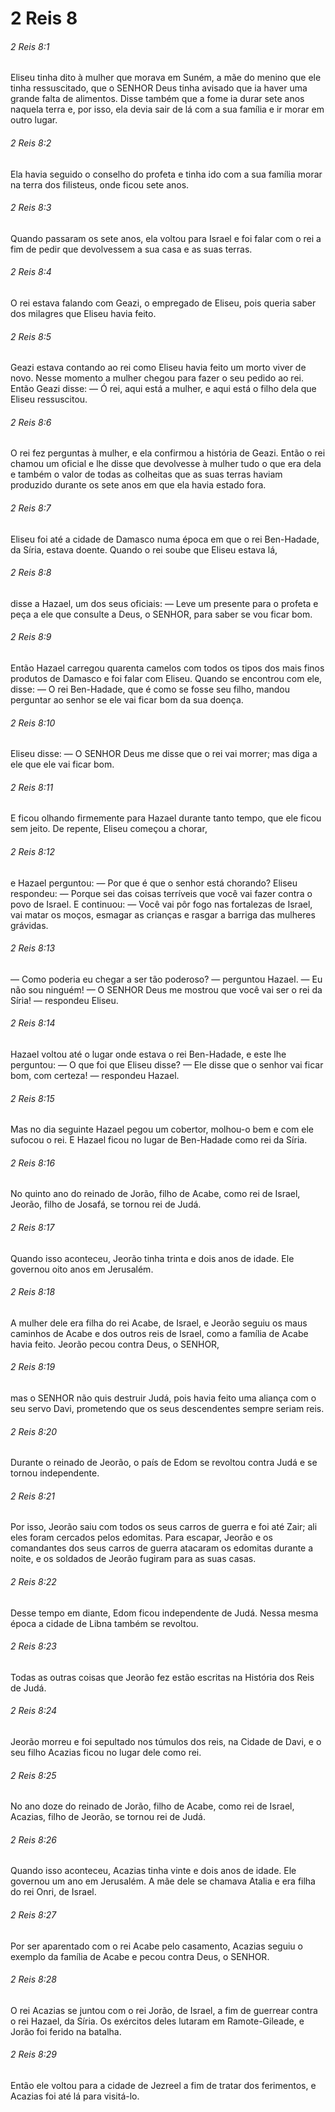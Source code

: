 # 2 Reis 8

###### 2 Reis 8:1

Eliseu tinha dito à mulher que morava em Suném, a mãe do menino que ele tinha ressuscitado, que o SENHOR Deus tinha avisado que ia haver uma grande falta de alimentos. Disse também que a fome ia durar sete anos naquela terra e, por isso, ela devia sair de lá com a sua família e ir morar em outro lugar.

###### 2 Reis 8:2

Ela havia seguido o conselho do profeta e tinha ido com a sua família morar na terra dos filisteus, onde ficou sete anos.

###### 2 Reis 8:3

Quando passaram os sete anos, ela voltou para Israel e foi falar com o rei a fim de pedir que devolvessem a sua casa e as suas terras.

###### 2 Reis 8:4

O rei estava falando com Geazi, o empregado de Eliseu, pois queria saber dos milagres que Eliseu havia feito.

###### 2 Reis 8:5

Geazi estava contando ao rei como Eliseu havia feito um morto viver de novo. Nesse momento a mulher chegou para fazer o seu pedido ao rei. Então Geazi disse: — Ó rei, aqui está a mulher, e aqui está o filho dela que Eliseu ressuscitou.

###### 2 Reis 8:6

O rei fez perguntas à mulher, e ela confirmou a história de Geazi. Então o rei chamou um oficial e lhe disse que devolvesse à mulher tudo o que era dela e também o valor de todas as colheitas que as suas terras haviam produzido durante os sete anos em que ela havia estado fora.

###### 2 Reis 8:7

Eliseu foi até a cidade de Damasco numa época em que o rei Ben-Hadade, da Síria, estava doente. Quando o rei soube que Eliseu estava lá,

###### 2 Reis 8:8

disse a Hazael, um dos seus oficiais: — Leve um presente para o profeta e peça a ele que consulte a Deus, o SENHOR, para saber se vou ficar bom.

###### 2 Reis 8:9

Então Hazael carregou quarenta camelos com todos os tipos dos mais finos produtos de Damasco e foi falar com Eliseu. Quando se encontrou com ele, disse: — O rei Ben-Hadade, que é como se fosse seu filho, mandou perguntar ao senhor se ele vai ficar bom da sua doença.

###### 2 Reis 8:10

Eliseu disse: — O SENHOR Deus me disse que o rei vai morrer; mas diga a ele que ele vai ficar bom.

###### 2 Reis 8:11

E ficou olhando firmemente para Hazael durante tanto tempo, que ele ficou sem jeito. De repente, Eliseu começou a chorar,

###### 2 Reis 8:12

e Hazael perguntou: — Por que é que o senhor está chorando? Eliseu respondeu: — Porque sei das coisas terríveis que você vai fazer contra o povo de Israel. E continuou: — Você vai pôr fogo nas fortalezas de Israel, vai matar os moços, esmagar as crianças e rasgar a barriga das mulheres grávidas.

###### 2 Reis 8:13

— Como poderia eu chegar a ser tão poderoso? — perguntou Hazael. — Eu não sou ninguém! — O SENHOR Deus me mostrou que você vai ser o rei da Síria! — respondeu Eliseu.

###### 2 Reis 8:14

Hazael voltou até o lugar onde estava o rei Ben-Hadade, e este lhe perguntou: — O que foi que Eliseu disse? — Ele disse que o senhor vai ficar bom, com certeza! — respondeu Hazael.

###### 2 Reis 8:15

Mas no dia seguinte Hazael pegou um cobertor, molhou-o bem e com ele sufocou o rei. E Hazael ficou no lugar de Ben-Hadade como rei da Síria.

###### 2 Reis 8:16

No quinto ano do reinado de Jorão, filho de Acabe, como rei de Israel, Jeorão, filho de Josafá, se tornou rei de Judá.

###### 2 Reis 8:17

Quando isso aconteceu, Jeorão tinha trinta e dois anos de idade. Ele governou oito anos em Jerusalém.

###### 2 Reis 8:18

A mulher dele era filha do rei Acabe, de Israel, e Jeorão seguiu os maus caminhos de Acabe e dos outros reis de Israel, como a família de Acabe havia feito. Jeorão pecou contra Deus, o SENHOR,

###### 2 Reis 8:19

mas o SENHOR não quis destruir Judá, pois havia feito uma aliança com o seu servo Davi, prometendo que os seus descendentes sempre seriam reis.

###### 2 Reis 8:20

Durante o reinado de Jeorão, o país de Edom se revoltou contra Judá e se tornou independente.

###### 2 Reis 8:21

Por isso, Jeorão saiu com todos os seus carros de guerra e foi até Zair; ali eles foram cercados pelos edomitas. Para escapar, Jeorão e os comandantes dos seus carros de guerra atacaram os edomitas durante a noite, e os soldados de Jeorão fugiram para as suas casas.

###### 2 Reis 8:22

Desse tempo em diante, Edom ficou independente de Judá. Nessa mesma época a cidade de Libna também se revoltou.

###### 2 Reis 8:23

Todas as outras coisas que Jeorão fez estão escritas na História dos Reis de Judá.

###### 2 Reis 8:24

Jeorão morreu e foi sepultado nos túmulos dos reis, na Cidade de Davi, e o seu filho Acazias ficou no lugar dele como rei.

###### 2 Reis 8:25

No ano doze do reinado de Jorão, filho de Acabe, como rei de Israel, Acazias, filho de Jeorão, se tornou rei de Judá.

###### 2 Reis 8:26

Quando isso aconteceu, Acazias tinha vinte e dois anos de idade. Ele governou um ano em Jerusalém. A mãe dele se chamava Atalia e era filha do rei Onri, de Israel.

###### 2 Reis 8:27

Por ser aparentado com o rei Acabe pelo casamento, Acazias seguiu o exemplo da família de Acabe e pecou contra Deus, o SENHOR.

###### 2 Reis 8:28

O rei Acazias se juntou com o rei Jorão, de Israel, a fim de guerrear contra o rei Hazael, da Síria. Os exércitos deles lutaram em Ramote-Gileade, e Jorão foi ferido na batalha.

###### 2 Reis 8:29

Então ele voltou para a cidade de Jezreel a fim de tratar dos ferimentos, e Acazias foi até lá para visitá-lo.

